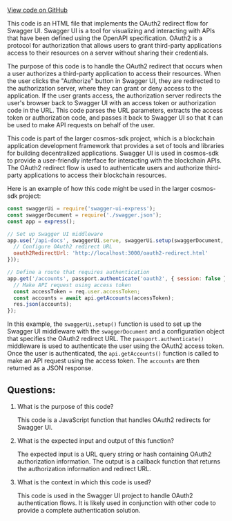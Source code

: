 [View code on GitHub](https://github.com/cosmos/cosmos-sdk/blob/main/client/docs/swagger-ui/oauth2-redirect.html)

This code is an HTML file that implements the OAuth2 redirect flow for Swagger UI. Swagger UI is a tool for visualizing and interacting with APIs that have been defined using the OpenAPI specification. OAuth2 is a protocol for authorization that allows users to grant third-party applications access to their resources on a server without sharing their credentials. 

The purpose of this code is to handle the OAuth2 redirect that occurs when a user authorizes a third-party application to access their resources. When the user clicks the "Authorize" button in Swagger UI, they are redirected to the authorization server, where they can grant or deny access to the application. If the user grants access, the authorization server redirects the user's browser back to Swagger UI with an access token or authorization code in the URL. This code parses the URL parameters, extracts the access token or authorization code, and passes it back to Swagger UI so that it can be used to make API requests on behalf of the user.

This code is part of the larger cosmos-sdk project, which is a blockchain application development framework that provides a set of tools and libraries for building decentralized applications. Swagger UI is used in cosmos-sdk to provide a user-friendly interface for interacting with the blockchain APIs. The OAuth2 redirect flow is used to authenticate users and authorize third-party applications to access their blockchain resources. 

Here is an example of how this code might be used in the larger cosmos-sdk project:

```javascript
const swaggerUi = require('swagger-ui-express');
const swaggerDocument = require('./swagger.json');
const app = express();

// Set up Swagger UI middleware
app.use('/api-docs', swaggerUi.serve, swaggerUi.setup(swaggerDocument, {
  // Configure OAuth2 redirect URL
  oauth2RedirectUrl: 'http://localhost:3000/oauth2-redirect.html'
}));

// Define a route that requires authentication
app.get('/accounts', passport.authenticate('oauth2', { session: false }), (req, res) => {
  // Make API request using access token
  const accessToken = req.user.accessToken;
  const accounts = await api.getAccounts(accessToken);
  res.json(accounts);
});
```

In this example, the `swaggerUi.setup()` function is used to set up the Swagger UI middleware with the `swaggerDocument` and a configuration object that specifies the OAuth2 redirect URL. The `passport.authenticate()` middleware is used to authenticate the user using the OAuth2 access token. Once the user is authenticated, the `api.getAccounts()` function is called to make an API request using the access token. The `accounts` are then returned as a JSON response.
## Questions: 
 1. What is the purpose of this code?
    
    This code is a JavaScript function that handles OAuth2 redirects for Swagger UI.

2. What is the expected input and output of this function?
    
    The expected input is a URL query string or hash containing OAuth2 authorization information. The output is a callback function that returns the authorization information and redirect URL.

3. What is the context in which this code is used?
    
    This code is used in the Swagger UI project to handle OAuth2 authentication flows. It is likely used in conjunction with other code to provide a complete authentication solution.